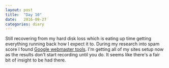 ```yaml
---
layout: post
title:  "Day 10"
date:   2016-09-27
categories: diary
---
```


Still recovering from my hard disk loss which is eating up time getting everything running back how I expect it to. During my research into spam score I found [Google webmaster tools](https://www.google.com/webmasters/). I'm getting all of my sites setup now as the results don't start recording until you do. It seems like there's a fair bit of insight to be had there.
